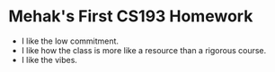 # Mehak's First CS193 Homework

- I like the low commitment.
- I like how the class is more like a resource than a rigorous course.
- I like the vibes.
